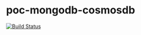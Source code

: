 # poc-mongodb-cosmosdb

[![Build Status](https://travis-ci.org/nortthon/poc-mongodb-cosmosdb.svg?branch=master)](https://travis-ci.org/nortthon/poc-mongodb-cosmosdb)